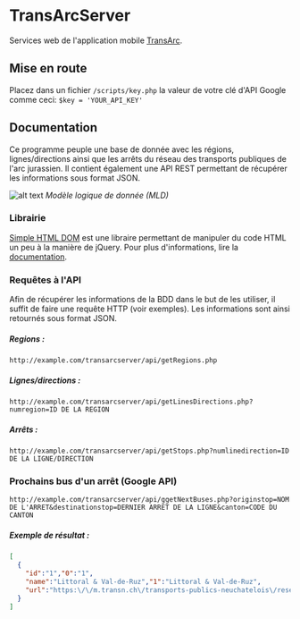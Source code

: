 # TransArcServer
Services web de l'application mobile [TransArc](https://github.com/danydacosta/TransArc).

## Mise en route
Placez dans un fichier `/scripts/key.php` la valeur de votre clé d'API Google comme ceci: `$key = 'YOUR_API_KEY'`

## Documentation
Ce programme peuple une base de donnée avec les régions, lignes/directions ainsi que les arrêts du réseau des transports publiques de l'arc jurassien. Il contient également une API REST permettant de récupérer les informations sous format JSON.

![alt text](https://img4.hostingpics.net/pics/558732transarcservermld.png)
*Modèle logique de donnée (MLD)*

### Librairie
[Simple HTML DOM](https://github.com/sunra/php-simple-html-dom-parser) est une libraire permettant de manipuler du code HTML un peu à la manière de jQuery. Pour plus d'informations, lire la [documentation](http://simplehtmldom.sourceforge.net/).

### Requêtes à l'API
Afin de récupérer les informations de la BDD dans le but de les utiliser, il suffit de faire une requête HTTP (voir exemples). Les informations sont ainsi retournés sous format JSON.

##### Regions :
```
http://example.com/transarcserver/api/getRegions.php
```

##### Lignes/directions :
```
http://example.com/transarcserver/api/getLinesDirections.php?numregion=ID DE LA REGION
```

##### Arrêts :
```
http://example.com/transarcserver/api/getStops.php?numlinedirection=ID DE LA LIGNE/DIRECTION
```

### Prochains bus d'un arrêt (Google API)
```
http://example.com/transarcserver/api/ggetNextBuses.php?originstop=NOM DE L'ARRET&destinationstop=DERNIER ARRET DE LA LIGNE&canton=CODE DU CANTON
```

##### Exemple de résultat :
```JSON
[
  {
    "id":"1","0":"1",
    "name":"Littoral & Val-de-Ruz","1":"Littoral & Val-de-Ruz",
    "url":"https:\/\/m.transn.ch\/transports-publics-neuchatelois\/reseau-horaires\/littoral-val-de-ruz.html","2":"https:\/\/m.transn.ch\/transports-publics-neuchatelois\/reseau-horaires\/littoral-val-de-ruz.html"
  }
]
```
